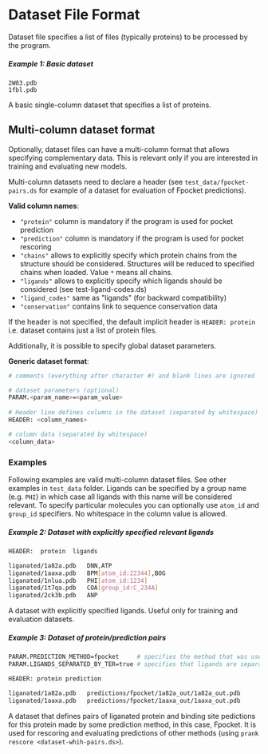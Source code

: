 Dataset File Format
===================

Dataset file specifies a list of files (typically proteins) to be processed by the program.

##### Example 1: Basic dataset
~~~
2W83.pdb
1fbl.pdb
~~~
A basic single-column dataset that specifies a list of proteins. 


## Multi-column dataset format

Optionally, dataset files can have a multi-column format that allows specifying complementary data. This is relevant only if you are interested in training and evaluating new models. 

Multi-column datasets need to declare a header (see `test_data/fpocket-pairs.ds` for example of a dataset for evaluation of Fpocket predictions).

**Valid column names**:
* `"protein"` column is mandatory if the program is used for pocket prediction
* `"prediction"` column is mandatory if the program is used for pocket rescoring
* `"chains"` allows to explicitly specify which protein chains from the structure should be considered. Structures will be reduced to specified chains when loaded. Value `*` means all chains.
* `"ligands"` allows to explicitly specify which ligands should be considered (see test-ligand-codes.ds)    
* `"ligand_codes"` same as "ligands" (for backward compatibility)
* `"conservation"` contains link to sequence conservation data

If the header is not specified, the default implicit header is `HEADER: protein` i.e. dataset contains just a list of protein files.

Additionally, it is possible to specify global dataset parameters.

**Generic dataset format**:
~~~sh
# comments (everything after character #) and blank lines are ignored

# dataset parameters (optional)
PARAM.<param_name>=<param_value>
      
# Header line defines columns in the dataset (separated by whitespace)
HEADER: <column_names>

# column data (separated by whitespace)
<column_data>
~~~                

### Examples

Following examples are valid multi-column dataset files. See other examples in `test_data` folder.
Ligands can be specified by a group name (e.g. `PHI`) in which case all ligands with this name will be considered relevant. 
To specify particular molecules you can optionally use `atom_id` and `group_id` specifiers.
No whitespace in the column value is allowed.

##### Example 2: Dataset with explicitly specified relevant ligands 
~~~sh
HEADER:  protein  ligands

liganated/1a82a.pdb   DNN,ATP
liganated/1aaxa.pdb   BPM[atom_id:22344],BOG
liganated/1nlua.pdb   PHI[atom_id:1234]
liganated/1t7qa.pdb   COA[group_id:C_234A]
liganated/2ck3b.pdb   ANP
~~~
A dataset with explicitly specified ligands. Useful only for training and evaluation datasets. 

##### Example 3: Dataset of protein/prediction pairs
~~~sh
PARAM.PREDICTION_METHOD=fpocket     # specifies the method that was used to create predictions 
PARAM.LIGANDS_SEPARATED_BY_TER=true # specifies that ligands are separated by TER record (relevant only for legacy CHEN11 dataset)

HEADER: protein prediction

liganated/1a82a.pdb   predictions/fpocket/1a82a_out/1a82a_out.pdb  
liganated/1aaxa.pdb   predictions/fpocket/1aaxa_out/1aaxa_out.pdb  
~~~  
A dataset that defines pairs of liganated protein and binding site pedictions for this protein made by some prediction method, in this case, Fpocket. 
It is used for rescoring and evaluating predictions of other methods (using `prank rescore <dataset-whih-pairs.ds>`). 